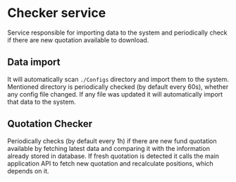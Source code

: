 # Checker service
Service responsible for importing data to the system and periodically check if there are new quotation available to download.

## Data import
It will automatically scan `./Configs` directory and import them to the system. 
Mentioned directory is periodically checked (by default every 60s),
whether any config file changed. 
If any file was updated it will automatically import that data to the system.

## Quotation Checker
Periodically checks (by default every 1h) 
if there are new fund quotation available by fetching latest data 
and comparing it with the information already stored in database.
If fresh quotation is detected it calls the main application API to fetch new quotation and recalculate positions, which depends on it.